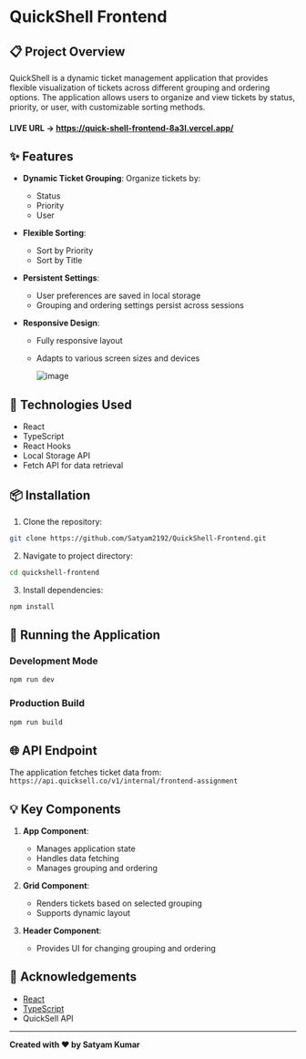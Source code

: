 # QuickShell Frontend

## 📋 Project Overview

QuickShell is a dynamic ticket management application that provides flexible visualization of tickets across different grouping and ordering options. The application allows users to organize and view tickets by status, priority, or user, with customizable sorting methods.

#### LIVE URL -> https://quick-shell-frontend-8a3l.vercel.app/

## ✨ Features

- **Dynamic Ticket Grouping**: Organize tickets by:
  - Status
  - Priority
  - User

- **Flexible Sorting**: 
  - Sort by Priority
  - Sort by Title

- **Persistent Settings**: 
  - User preferences are saved in local storage
  - Grouping and ordering settings persist across sessions

- **Responsive Design**: 
  - Fully responsive layout
  - Adapts to various screen sizes and devices
 
    ![image](https://github.com/user-attachments/assets/c20abba9-3480-4d97-bf15-1b7d2ca921ac)


## 🚀 Technologies Used

- React
- TypeScript
- React Hooks
- Local Storage API
- Fetch API for data retrieval

## 📦 Installation

1. Clone the repository:
```bash
git clone https://github.com/Satyam2192/QuickShell-Frontend.git
```

2. Navigate to project directory:
```bash
cd quickshell-frontend
```

3. Install dependencies:
```bash
npm install
```

## 🏃 Running the Application

### Development Mode
```bash
npm run dev
```

### Production Build
```bash
npm run build
```

## 🌐 API Endpoint

The application fetches ticket data from:
`https://api.quicksell.co/v1/internal/frontend-assignment`

## 💡 Key Components

1. **App Component**: 
   - Manages application state
   - Handles data fetching
   - Manages grouping and ordering

2. **Grid Component**: 
   - Renders tickets based on selected grouping
   - Supports dynamic layout

3. **Header Component**: 
   - Provides UI for changing grouping and ordering


## 🎉 Acknowledgements

- [React](https://reactjs.org/)
- [TypeScript](https://www.typescriptlang.org/)
- QuickSell API

---

**Created with ❤️ by Satyam Kumar**
